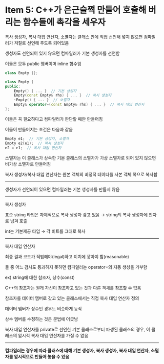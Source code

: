 # Item 5: C++가 은근슬쩍 만들어 호출해 버리는 함수들에 촉각을 세우자

복사 생성자, 복사 대입 연산자, 소멸자는 클래스 안에 직접 선언해 넣지 않으면 컴파일러가 저절로 선언해 주도록 되어있음

생성자도 선언되어 있지 않으면 컴파일러가 기본 생성자를 선언함

이들은 모두 public 멤버이며 inline 함수임

```c++
class Empty {};
```

```c++
class Empty {
public:
    Empty() { ... }  // 기본 생성자
    Empty(const Empty& rhs) { ... }  // 복사 생성자
    ~Empty() { ... }  // 소멸자
    Empty& operator=(const Empty& rhs) { ... }  // 복사 대입 연산자
};
```

이들은 꼭 필요하다고 컴파일러가 판단할 때만 만들어짐

이들이 만들어지는 조건은 다음과 같음

```c++
Empty e1;  // 기본 생성자, 소멸자
Empty e2(e1);  // 복사 생성자
e2 = e1;  // 복사 대입 연산자
```

소멸자는 이 클래스가 상속한 기본 클래스의 소멸자가 가상 소멸자로 되어 있지 않으면 비가상 소멸자로 만들어짐

복사 생성자/복사 대입 연산자는 원본 객체의 비정적 데이터를 사본 객체 쪽으로 복사함

---

생성자가 선언되어 있으면 컴파일러는 기본 생성자를 만들지 않음

---

복사 생성자

표준 string 타입은 자체적으로 복사 생성자 갖고 있음 → string의 복사 생성자에 인자로 넘겨 호출

int는 기본제공 타입 → 각 비트를 그대로 복사

---

복사 대입 연산자

최종 결과 코드가 적법해야(legal)하고 이치에 닿아야 함(reasonable)

둘 중 어느 검사도 통과하지 못하면 컴파일러는 operator=의 자동 생성을 거부함

ex) string에 대한 참조자, 상수(const)

C++의 참조자는 원래 자신이 참조하고 있는 것과 다른 객체를 참조할 수 없음

참조자를 데이터 멤버로 갖고 있는 클래스에서는 직접 복사 대입 연산자 정의

데이터 멤버가 상수인 경우도 비슷하게 동작

상수 멤버를 수정하는 것은 문법에 어긋남

복사 대입 연산자를 private로 선언한 기본 클래스로부터 파생된 클래스의 경우, 이 클래스의 암시적 복사 대입 연산자를 가질 수 없음

---

**컴파일러는 경우에 따라 클래스에 대해 기본 생성자, 복사 생성자, 복사 대입 연산자, 소멸자를 암시적으로 만들어 놓을 수 있음**

